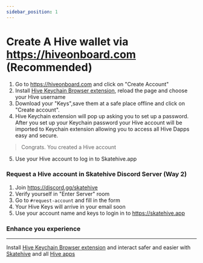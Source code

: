 ```yaml
---
sidebar_position: 1
---
```



# Create A Hive wallet via https://hiveonboard.com (Recommended)

1. Go to https://hiveonboard.com and click on "Create Account"
2. Install [Hive Keychain Browser extension](https://hive-keychain.com/), reload the page and choose your Hive username
3. Download your "Keys",save them at a safe place offline and click on "Create account".
4. Hive Keychain extension will pop up asking you to set up a password. After you set up your Keychain password your Hive account will be imported to Keychain extension allowing you to access all Hive Dapps easy and secure.
> Congrats. You created a Hive account
5. Use your Hive account to log in to Skatehive.app 



### Request a Hive account in Skatehive Discord Server (Way 2)

1. Join https://discord.gg/skatehive
2. Verify yourself in "Enter Server" room
3. Go to `#request-account` and fill in the form
4. Your Hive Keys will arrive in your email soon
5. Use your account name and keys to login in to https://skatehive.app 

### Enhance you experience
---
Install [Hive Keychain Browser extension](https://hive-keychain.com/) and interact safer and easier with [Skatehive](https://skatehive.app/) and all [Hive apps](https://hive.io/eco)

